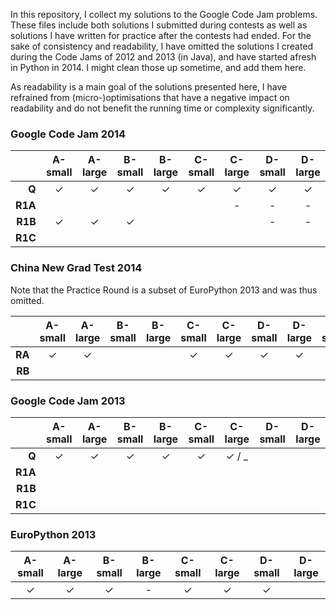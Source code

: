 In this repository, I collect my solutions to the Google Code Jam problems. These files include both solutions I submitted during contests as well as solutions I have written for practice after the contests had ended. For the sake of consistency and readability, I have omitted the solutions I created during the Code Jams of 2012 and 2013 (in Java), and have started afresh in Python in 2014. I might clean those up sometime, and add them here.

As readability is a main goal of the solutions presented here, I have refrained from (micro-)optimisations that have a negative impact on readability and do not benefit the running time or complexity significantly.

### Google Code Jam 2014

|         | A-small | A-large | B-small | B-large | C-small | C-large | D-small | D-large |
|--------:|:-------:|:-------:|:-------:|:-------:|:-------:|:-------:|:-------:|:-------:|
|   **Q** |    ✓    |    ✓    |    ✓    |    ✓    |    ✓    |    ✓    |    ✓    |    ✓    |
| **R1A** |         |         |         |         |         |    -    |    -    |    -    |
| **R1B** |    ✓    |    ✓    |    ✓    |         |         |         |    -    |    -    |
| **R1C** |         |         |         |         |         |         |         |         |

### China New Grad Test 2014

Note that the Practice Round is a subset of EuroPython 2013 and was thus omitted.

|        | A-small | A-large | B-small | B-large | C-small | C-large | D-small | D-large | E-small | E-large |
|-------:|:-------:|:-------:|:-------:|:-------:|:-------:|:-------:|:-------:|:-------:|:-------:|:-------:|
| **RA** |    ✓    |    ✓    |         |         |    ✓    |    ✓    |    ✓    |    ✓    |    ✓    |    ✓    |
| **RB** |         |         |         |         |         |         |         |         |         |         |

### Google Code Jam 2013

|         | A-small | A-large | B-small | B-large | C-small | C-large | D-small | D-large |
|--------:|:-------:|:-------:|:-------:|:-------:|:-------:|:-------:|:-------:|:-------:|
|   **Q** |    ✓    |    ✓    |    ✓    |    ✓    |    ✓    |  ✓ / _  |         |         |
| **R1A** |         |         |         |         |         |         |         |         |
| **R1B** |         |         |         |         |         |         |         |         |
| **R1C** |         |         |         |         |         |         |         |         |

### EuroPython 2013

| A-small | A-large | B-small | B-large | C-small | C-large | D-small | D-large |
|:-------:|:-------:|:-------:|:-------:|:-------:|:-------:|:-------:|:-------:|
|    ✓    |    ✓    |    ✓    |    -    |    ✓    |    ✓    |    ✓    |         |
